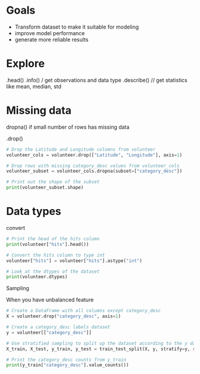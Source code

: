 # Goals

* Transform dataset to make it suitable for modeling
* improve model performance
* generate more reliable results


# Explore

.head()
.info() / get observations and data type
.describe() // get statistics like mean, median, std

# Missing data 

dropna() if small number of rows has missing data

.drop()

```python 
# Drop the Latitude and Longitude columns from volunteer
volunteer_cols = volunteer.drop(["Latitude", "Longitude"], axis=1)

# Drop rows with missing category_desc values from volunteer_cols
volunteer_subset = volunteer_cols.dropna(subset=["category_desc"])

# Print out the shape of the subset
print(volunteer_subset.shape)
```

# Data types

convert 

```python
# Print the head of the hits column
print(volunteer["hits"].head())

# Convert the hits column to type int
volunteer["hits"] = volunteer["hits"].astype("int")

# Look at the dtypes of the dataset
print(volunteer.dtypes)
```

Sampling 

When you have unbalanced feature

```python
# Create a DataFrame with all columns except category_desc
X = volunteer.drop("category_desc", axis=1)

# Create a category_desc labels dataset
y = volunteer[["category_desc"]]

# Use stratified sampling to split up the dataset according to the y dataset
X_train, X_test, y_train, y_test = train_test_split(X, y, stratify=y, random_state=42)

# Print the category_desc counts from y_train
print(y_train["category_desc"].value_counts())
```